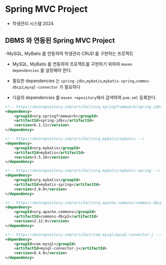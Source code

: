 # Spring MVC Project
- 학생관리 시스템 2024


## DBMS 와 연동된 Spring MVC Project
-MySQL, MyBatis 를 연동하여 학생관리 CRUD
를 구현하는 프로젝트
- MySQL, MyBatis 를 연동하여 프로젝트를
구현하기 위하여 `maven dependencies` 를
설정해야 한다.
- 필요한 dependencies 는 `spring-jdbc`,`mybatis`,`mybatis-spring`,`commns-dbcp2`,`mysql-connector` 가 필요하다

- 다음의 dependencies 를 `maven repository`에서 검색하여 `pom.xml` 등록한다.
```xml
<!-- https://mvnrepository.com/artifact/org.springframework/spring-jdbc -->
<dependency>
    <groupId>org.springframework</groupId>
    <artifactId>spring-jdbc</artifactId>
    <version>6.1.11</version>
</dependency>

<!-- https://mvnrepository.com/artifact/org.mybatis/mybatis -->
<dependency>
    <groupId>org.mybatis</groupId>
    <artifactId>mybatis</artifactId>
    <version>3.5.16</version>
</dependency>

<!-- https://mvnrepository.com/artifact/org.mybatis/mybatis-spring -->
<dependency>
    <groupId>org.mybatis</groupId>
    <artifactId>mybatis-spring</artifactId>
    <version>3.0.0</version>
</dependency>

<!-- https://mvnrepository.com/artifact/org.apache.commons/commons-dbcp2 -->
<dependency>
    <groupId>org.apache.commons</groupId>
    <artifactId>commons-dbcp2</artifactId>
    <version>2.12.0</version>
</dependency>

<!-- https://mvnrepository.com/artifact/com.mysql/mysql-connector-j -->
<dependency>
    <groupId>com.mysql</groupId>
    <artifactId>mysql-connector-j</artifactId>
    <version>8.4.0</version>
</dependency>


```